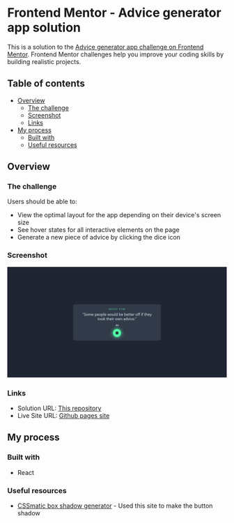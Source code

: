 # Frontend Mentor - Advice generator app solution

This is a solution to the [Advice generator app challenge on Frontend Mentor](https://www.frontendmentor.io/challenges/advice-generator-app-QdUG-13db). Frontend Mentor challenges help you improve your coding skills by building realistic projects.

## Table of contents

- [Overview](#overview)
  - [The challenge](#the-challenge)
  - [Screenshot](#screenshot)
  - [Links](#links)
- [My process](#my-process)
  - [Built with](#built-with)
  - [Useful resources](#useful-resources)


## Overview

### The challenge

Users should be able to:

- View the optimal layout for the app depending on their device's screen size
- See hover states for all interactive elements on the page
- Generate a new piece of advice by clicking the dice icon

### Screenshot

![](./screenshot.png)

### Links

- Solution URL: [This repository](https://github.com/Vulp0/advice-generator-app-project)
- Live Site URL: [Github pages site](https://vulp0.github.io/advice-generator-app-project/)

## My process

### Built with

- React

### Useful resources

- [CSSmatic box shadow generator](https://www.cssmatic.com/box-shadow) - Used this site to make the button shadow
